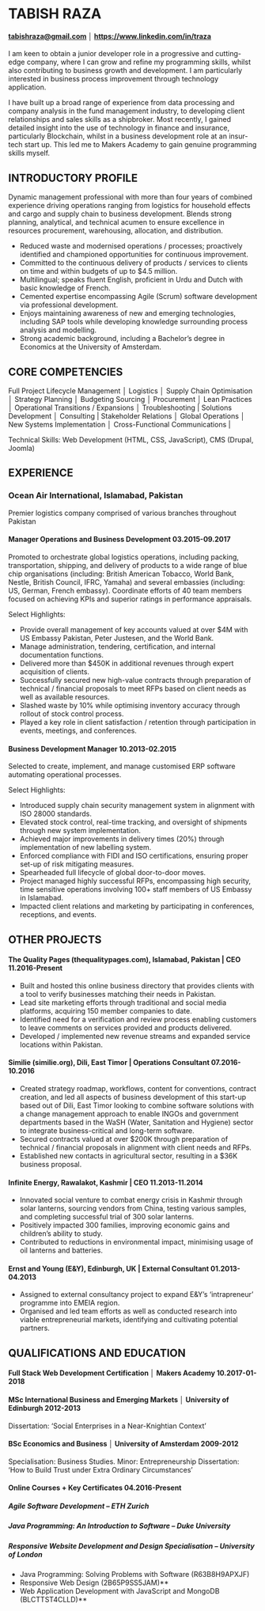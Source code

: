 # TABISH RAZA
#### tabishraza@gmail.com │ https://www.linkedin.com/in/traza

I am keen to obtain a junior developer role in a progressive and cutting-edge company, where I can grow and refine my programming skills, whilst also contributing to business growth and development. I am particularly interested in business process improvement through technology application.

I have built up a broad range of experience from data processing and company analysis in the fund management industry, to developing client relationships and sales skills as a shipbroker. Most recently, I gained detailed insight into the use of technology in finance and insurance, particularly Blockchain, whilst in a business development role at an insur-tech start up. This led me to Makers Academy to gain genuine programming skills myself.

## INTRODUCTORY PROFILE 	

Dynamic management professional with more than four years of combined experience driving operations ranging from logistics for household effects and cargo and supply chain to business development.
Blends strong planning, analytical, and technical acumen to ensure excellence in resources procurement, warehousing, allocation, and distribution.
- Reduced waste and modernised operations / processes; proactively identified and championed opportunities for continuous improvement.
- Committed to the continuous delivery of products / services to clients on time and within budgets of up to $4.5 million.
- Multilingual; speaks fluent English, proficient in Urdu and Dutch with basic knowledge of French.
- Cemented expertise encompassing Agile (Scrum) software development via professional development.
- Enjoys maintaining awareness of new and emerging technologies, including SAP tools while developing knowledge surrounding process analysis and modelling.
- Strong academic background, including a Bachelor’s degree in Economics at the University of Amsterdam.

## CORE COMPETENCIES 	

Full Project Lifecycle Management │ Logistics │ Supply Chain Optimisation │ Strategy Planning │ Budgeting
Sourcing │
Procurement │ Lean Practices │ Operational Transitions / Expansions │ Troubleshooting | Solutions Development │ Consulting |
Stakeholder Relations │ Global Operations │ New Systems Implementation │ Cross-Functional Communications |

Technical Skills: Web Development (HTML, CSS, JavaScript), CMS (Drupal, Joomla)

## EXPERIENCE

### Ocean Air International, Islamabad, Pakistan
Premier logistics company comprised of various branches throughout Pakistan

#### Manager Operations and Business Development	03.2015-09.2017
Promoted to orchestrate global logistics operations, including packing, transportation, shipping, and delivery of products to a wide range of blue chip organisations (including: British American Tobacco, World Bank, Nestle, British Council, IFRC, Yamaha) and several embassies (including: US, German, French embassy). Coordinate efforts of 40 team members focused on achieving KPIs and superior ratings in performance appraisals.

Select Highlights:
- Provide overall management of key accounts valued at over $4M with US Embassy Pakistan, Peter Justesen, and the World Bank.
- Manage administration, tendering, certification, and internal documentation functions.
- Delivered more than $450K in additional revenues through expert acquisition of clients.
- Successfully secured new high-value contracts through preparation of technical / financial proposals to meet RFPs based on client needs as well as available resources.
- Slashed waste by 10% while optimising inventory accuracy through rollout of stock control process.
- Played a key role in client satisfaction / retention through participation in events, meetings, and conferences.

#### Business Development Manager	10.2013-02.2015
Selected to create, implement, and manage customised ERP software automating operational processes.

Select Highlights:
- Introduced supply chain security management system in alignment with ISO 28000 standards.
- Elevated stock control, real-time tracking, and oversight of shipments through new system implementation.
- Achieved major improvements in delivery times (20%) through implementation of new labelling system.
- Enforced compliance with FIDI and ISO certifications, ensuring proper set-up of risk mitigating measures.
- Spearheaded full lifecycle of global door-to-door moves.
- Project managed highly successful RFPs, encompassing high security, time sensitive operations involving 100+ staff members of US Embassy in Islamabad.
- Impacted client relations and marketing by participating in conferences, receptions, and events.


## OTHER PROJECTS 	

#### The Quality Pages (thequalitypages.com), Islamabad, Pakistan | CEO	11.2016-Present
- Built and hosted this online business directory that provides clients with a tool to verify businesses matching their needs in Pakistan.
- Lead site marketing efforts through traditional and social media platforms, acquiring 150 member companies to date.
- Identified need for a verification and review process enabling customers to leave comments on services provided and products delivered.
- Developed / implemented new revenue streams and expanded service locations within Pakistan.

#### Similie (similie.org), Dili, East Timor | Operations Consultant	07.2016-10.2016
- Created strategy roadmap, workflows, content for conventions, contract creation, and led all aspects of business development of this start-up based out of Dili, East Timor looking to combine software solutions with a change management approach to enable INGOs and government departments based in the WaSH (Water, Sanitation and Hygiene) sector to integrate business-critical and long-term software.
- Secured contracts valued at over $200K through preparation of technical / financial proposals in alignment with client needs and RFPs.
- Established new contacts in agricultural sector, resulting in a $36K business proposal.

#### Infinite Energy, Rawalakot, Kashmir | CEO	11.2013-11.2014
- Innovated social venture to combat energy crisis in Kashmir through solar lanterns, sourcing vendors from China, testing various samples, and completing successful trial of 300 solar lanterns.
- Positively impacted 300 families, improving economic gains and children’s ability to study.
- Contributed to reductions in environmental impact, minimising usage of oil lanterns and batteries.

#### Ernst and Young (E&Y), Edinburgh, UK | External Consultant	01.2013-04.2013
- Assigned to external consultancy project to expand E&Y’s ‘intrapreneur’ programme into EMEIA region.
- Organised and led team efforts as well as conducted research into viable entrepreneurial markets, identifying and cultivating potential partners.


## QUALIFICATIONS AND EDUCATION 	

#### Full Stack Web Development Certification │ Makers Academy	10.2017-01-2018

#### MSc International Business and Emerging Markets │ University of Edinburgh	2012-2013
Dissertation: ‘Social Enterprises in a Near-Knightian Context’

#### BSc Economics and Business │ University of Amsterdam	2009-2012
Specialisation: Business Studies. Minor: Entrepreneurship
Dissertation: ‘How to Build Trust under Extra Ordinary Circumstances’

#### Online Courses + Key Certificates 04.2016-Present
##### Agile Software Development – ETH Zurich
##### Java Programming: An Introduction to Software – Duke University
##### Responsive Website Development and Design Specialisation – University of London
- Java Programming: Solving Problems with Software (R63B8H9APXJF)
- Responsive Web Design (2B65P9SS5JAM)**
- Web Application Development with JavaScript and MongoDB (BLCTTST4CLLD)**
